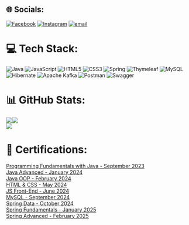 
## 🌐 Socials:
[![Facebook](https://img.shields.io/badge/Facebook-%231877F2.svg?logo=Facebook&logoColor=white)](https://facebook.com/tkirichev) [![Instagram](https://img.shields.io/badge/Instagram-%23E4405F.svg?logo=Instagram&logoColor=white)](https://instagram.com/kirichev) [![email](https://img.shields.io/badge/Email-D14836?logo=gmail&logoColor=white)](mailto:tdkirichev@gmail.com) 

# 💻 Tech Stack:
![Java](https://img.shields.io/badge/java-%23ED8B00.svg?style=flat&logo=openjdk&logoColor=white) ![JavaScript](https://img.shields.io/badge/javascript-%23323330.svg?style=flat&logo=javascript&logoColor=%23F7DF1E) ![HTML5](https://img.shields.io/badge/html5-%23E34F26.svg?style=flat&logo=html5&logoColor=white) ![CSS3](https://img.shields.io/badge/css3-%231572B6.svg?style=flat&logo=css3&logoColor=white) ![Spring](https://img.shields.io/badge/spring-%236DB33F.svg?style=flat&logo=spring&logoColor=white) ![Thymeleaf](https://img.shields.io/badge/Thymeleaf-%23005C0F.svg?style=flat&logo=Thymeleaf&logoColor=white) ![MySQL](https://img.shields.io/badge/mysql-4479A1.svg?style=flat&logo=mysql&logoColor=white) ![Hibernate](https://img.shields.io/badge/Hibernate-59666C?style=flat&logo=Hibernate&logoColor=white) ![Apache Kafka](https://img.shields.io/badge/Apache%20Kafka-000?style=flat&logo=apachekafka) ![Postman](https://img.shields.io/badge/Postman-FF6C37?style=flat&logo=postman&logoColor=white) ![Swagger](https://img.shields.io/badge/-Swagger-%23Clojure?style=flat&logo=swagger&logoColor=white)
# 📊 GitHub Stats:
![](https://github-readme-stats.vercel.app/api?username=TodorKirichev&theme=default_repocard&hide_border=false&include_all_commits=false&count_private=false)![](https://nirzak-streak-stats.vercel.app/?user=TodorKirichev&theme=default_repocard&hide_border=false)<br/>
![](https://github-readme-stats.vercel.app/api/top-langs/?username=TodorKirichev&theme=default_repocard&hide_border=false&include_all_commits=false&count_private=false&layout=compact)

# 📜 Certifications:
[Programming Fundamentals with Java - September 2023](https://softuni.bg/certificates/details/195189/6e608b16)  
[Java Advanced - January 2024](https://softuni.bg/certificates/details/203396/26d8ee95)  
[Java OOP - February 2024](https://softuni.bg/certificates/details/211080/c8905651)  
[HTML & CSS - May 2024](https://softuni.bg/certificates/details/218364/6a6237dd)  
[JS Front-End - June 2024](https://softuni.bg/certificates/details/223847/82afcb6e)  
[MySQL - September 2024](https://softuni.bg/certificates/details/226069/cc02db96)  
[Spring Data - October 2024](https://softuni.bg/certificates/details/231133/ed3c8d63)  
[Spring Fundamentals - January 2025](https://softuni.bg/certificates/details/237587/342cbc20)  
[Spring Advanced - February 2025](https://softuni.bg/certificates/details/241416/a4a77b77)

<!-- Proudly created with GPRM ( https://gprm.itsvg.in ) -->

